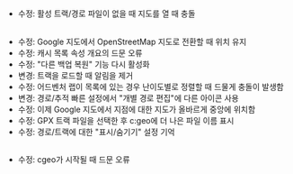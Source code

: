 ##

- 수정: 활성 트랙/경로 파일이 없을 때 지도를 열 때 충돌

##

- 수정: Google 지도에서 OpenStreetMap 지도로 전환할 때 위치 유지
- 수정: 캐시 목록 속성 개요의 드문 오류
- 수정: "다른 백업 복원" 기능 다시 활성화
- 변경: 트랙을 로드할 때 알림을 제거
- 수정: 어드벤처 랩이 목록에 있는 경우 난이도별로 정렬할 때 드물게 충돌이 발생함
- 변경: 경로/추적 빠른 설정에서 "개별 경로 편집"에 다른 아이콘 사용
- 수정: 이제 Google 지도에서 지점에 대한 지도가 올바르게 중앙에 위치함
- 수정: GPX 트랙 파일을 선택한 후 c:geo에 더 나은 파일 이름 표시
- 수정: 경로/트랙에 대한 "표시/숨기기" 설정 기억

##

- 수정: cgeo가 시작될 때 드문 오류
